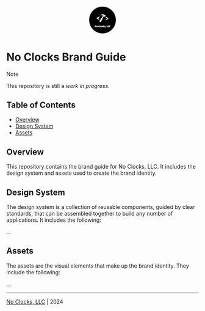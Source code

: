 <p align="center">
  <img src="src/logo/badge/png/noclocks-badge-circle-dark-transparent-500x500.png" width="15%" height="15%">
</p>

# No Clocks Brand Guide

> [!NOTE]
> This repository is still a *work in progress*.

## Table of Contents

- [Overview](#overview)
- [Design System](#design-system)
- [Assets](#assets)

## Overview

This repository contains the brand guide for No Clocks, LLC. It includes the design system and assets used to create the brand identity.

## Design System

The design system is a collection of reusable components, guided by clear standards, that can be assembled together to build any number of applications. It includes the following:

...

## Assets

The assets are the visual elements that make up the brand identity. They include the following:

...

***

[No Clocks, LLC](https://github.com/noclocks) | 2024
